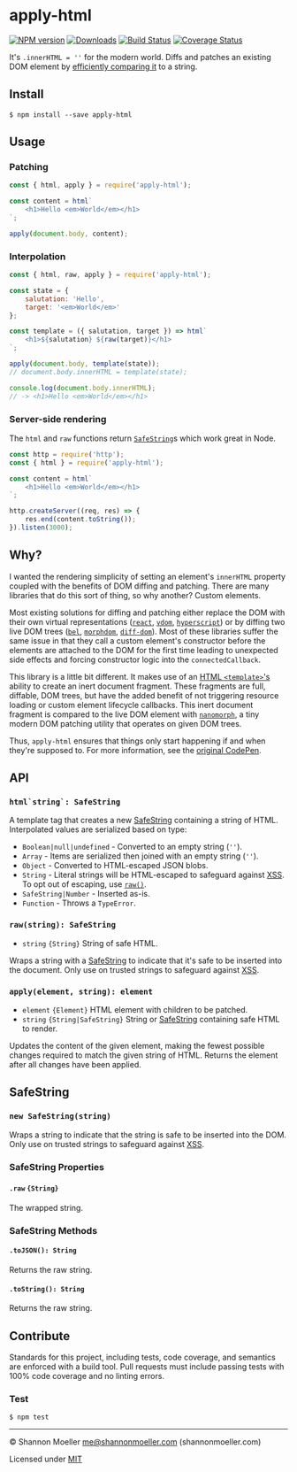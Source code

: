 # apply-html

[![NPM version][npm-img]][npm-url] [![Downloads][downloads-img]][npm-url] [![Build Status][travis-img]][travis-url] [![Coverage Status][coveralls-img]][coveralls-url]

It's `.innerHTML = ''` for the modern world. Diffs and patches an existing DOM element by [efficiently comparing it](#why) to a string.

## Install

```command
$ npm install --save apply-html
```

## Usage

### Patching

```js
const { html, apply } = require('apply-html');

const content = html`
    <h1>Hello <em>World</em></h1>
`;

apply(document.body, content);
```

### Interpolation

```js
const { html, raw, apply } = require('apply-html');

const state = {
    salutation: 'Hello',
    target: '<em>World</em>'
};

const template = ({ salutation, target }) => html`
    <h1>${salutation} ${raw(target)}</h1>
`;

apply(document.body, template(state));
// document.body.innerHTML = template(state);

console.log(document.body.innerHTML);
// -> <h1>Hello <em>World</em></h1>
```

### Server-side rendering

The `html` and `raw` functions return [`SafeString`](#safestring)s which work great in Node.

```js
const http = require('http');
const { html } = require('apply-html');

const content = html`
    <h1>Hello <em>World</em></h1>
`;

http.createServer((req, res) => {
    res.end(content.toString());
}).listen(3000);
```

## Why?

I wanted the rendering simplicity of setting an element's `innerHTML` property coupled with the benefits of DOM diffing and patching. There are many libraries that do this sort of thing, so why another? Custom elements.

Most existing solutions for diffing and patching either replace the DOM with their own virtual representations ([`react`](http://npm.im/react), [`vdom`](http://npm.im/vdom), [`hyperscript`](http://npm.im/hyperscript)) or by diffing two live DOM trees ([`bel`](http://npm.im/bel), [`morphdom`](http://npm.im/morphdom), [`diff-dom`](http://npm.im/diff-dom)). Most of these libraries suffer the same issue in that they call a custom element's constructor before the elements are attached to the DOM for the first time leading to unexpected side effects and forcing constructor logic into the `connectedCallback`.

This library is a little bit different. It makes use of an [HTML `<template>`'s](https://developer.mozilla.org/en-US/docs/Web/HTML/Element/template) ability to create an inert document fragment. These fragments are full, diffable, DOM trees, but have the added benefit of not triggering resource loading or custom element lifecycle callbacks. This inert document fragment is compared to the live DOM element with [`nanomorph`](http://npm.im/nanomorph), a tiny modern DOM patching utility that operates on given DOM trees.

Thus, `apply-html` ensures that things only start happening if and when they're supposed to. For more information, see the [original CodePen](https://codepen.io/shannonmoeller/pen/opEdpe?editors=0010).

## API

### `` html`string`: SafeString ``

A template tag that creates a new [SafeString](#safestring) containing a string of HTML. Interpolated values are serialized based on type:

- `Boolean|null|undefined` - Converted to an empty string (`''`).
- `Array` - Items are serialized then joined with an empty string (`''`).
- `Object` - Converted to HTML-escaped JSON blobs.
- `String` - Literal strings will be HTML-escaped to safeguard against [XSS](https://www.owasp.org/index.php/Cross-site_Scripting_(XSS)). To opt out of escaping, use [`raw()`](#rawstring-safestring).
- `SafeString|Number` - Inserted as-is.
- `Function` - Throws a `TypeError`.

### `raw(string): SafeString`

- `string` `{String}` String of safe HTML.

Wraps a string with a [SafeString](#safestring) to indicate that it's safe to be inserted into the document. Only use on trusted strings to safeguard against [XSS](https://www.owasp.org/index.php/Cross-site_Scripting_(XSS)). 

### `apply(element, string): element`

- `element` `{Element}` HTML element with children to be patched.
- `string` `{String|SafeString}` String or [SafeString](#safestring) containing safe HTML to render.

Updates the content of the given element, making the fewest possible changes required to match the given string of HTML. Returns the element after all changes have been applied.

## SafeString

### `new SafeString(string)`

Wraps a string to indicate that the string is safe to be inserted into the DOM. Only use on trusted strings to safeguard against [XSS](https://www.owasp.org/index.php/Cross-site_Scripting_(XSS)).

### SafeString Properties

#### `.raw` `{String}`

The wrapped string.

### SafeString Methods

#### `.toJSON(): String`

Returns the raw string.

#### `.toString(): String`

Returns the raw string.

## Contribute

Standards for this project, including tests, code coverage, and semantics are enforced with a build tool. Pull requests must include passing tests with 100% code coverage and no linting errors.

### Test

```command
$ npm test
```

----

© Shannon Moeller <me@shannonmoeller.com> (shannonmoeller.com)

Licensed under [MIT](http://shannonmoeller.com/mit.txt)

[coveralls-img]: http://img.shields.io/coveralls/shannonmoeller/apply-html/master.svg?style=flat-square
[coveralls-url]: https://coveralls.io/r/shannonmoeller/apply-html
[downloads-img]: http://img.shields.io/npm/dm/apply-html.svg?style=flat-square
[npm-img]:       http://img.shields.io/npm/v/apply-html.svg?style=flat-square
[npm-url]:       https://npmjs.org/package/apply-html
[travis-img]:    http://img.shields.io/travis/shannonmoeller/apply-html.svg?style=flat-square
[travis-url]:    https://travis-ci.org/shannonmoeller/apply-html
